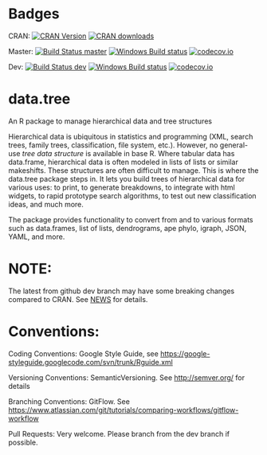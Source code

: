 # Badges

CRAN: [![CRAN Version](http://www.r-pkg.org/badges/version/data.tree)](https://cran.r-project.org/package=data.tree/) [![CRAN downloads](http://cranlogs.r-pkg.org/badges/data.tree)](https://cran.r-project.org/web/packages/data.tree/index.html)

Master: [![Build Status master](https://travis-ci.org/gluc/data.tree.svg?branch=master)](https://travis-ci.org/gluc/data.tree) [![Windows Build status]( https://ci.appveyor.com/api/projects/status/github/gluc/data.tree?branch=master&svg=true)](https://ci.appveyor.com/project/gluc/data.tree) [![codecov.io](http://codecov.io/github/gluc/data.tree/coverage.svg?branch=master)](http://codecov.io/github/gluc/data.tree?branch=master)

Dev: [![Build Status dev](https://travis-ci.org/gluc/data.tree.svg?branch=dev)](https://travis-ci.org/gluc/data.tree) [![Windows Build status]( https://ci.appveyor.com/api/projects/status/github/gluc/data.tree?branch=dev&svg=true)](https://ci.appveyor.com/project/gluc/data.tree) [![codecov.io](http://codecov.io/github/gluc/data.tree/coverage.svg?branch=dev)](http://codecov.io/github/gluc/data.tree?branch=dev)

# data.tree
An R package to manage hierarchical data and tree structures

Hierarchical data is ubiquitous in statistics and programming (XML, search trees, family trees, classification, file system, etc.). However, no general-use *tree data structure* is available in base R. 
Where tabular data has data.frame, hierarchical data is often modeled in lists of lists or similar makeshifts. These
structures are often difficult to manage.
This is where the data.tree package steps in. It lets you build trees of hierarchical
data for various uses: to print, to generate breakdowns, to integrate with html widgets, to rapid prototype search algorithms, to test out new classification ideas, and much more.

The package provides functionality to convert from and to various formats such as data.frames, list of lists, dendrograms, ape phylo, igraph, JSON, YAML, and more.


# NOTE:
The latest from github dev branch may have some breaking changes compared to CRAN. See [NEWS](https://github.com/gluc/data.tree/blob/dev/NEWS) for details.


# Conventions:

Coding Conventions: Google Style Guide, see https://google-styleguide.googlecode.com/svn/trunk/Rguide.xml

Versioning Conventions: SemanticVersioning. See http://semver.org/ for details

Branching Conventions: GitFlow. See https://www.atlassian.com/git/tutorials/comparing-workflows/gitflow-workflow

Pull Requests: Very welcome. Please branch from the dev branch if possible.
